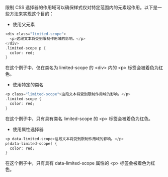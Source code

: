 限制 CSS 选择器的作用域可以确保样式仅对特定范围内的元素起作用。以下是一些方法来实现这个目的：  
* 使用父元素
```c
<div class="limited-scope">
  <p>这段文本将受到限制作用域的影响。</p>
</div>
.limited-scope p {
  color: red;
}
```
在这个例子中，仅在类名为 limited-scope 的 &lt;div> 内的 &lt;p> 标签会被着色为红色。  
* 使用特定的类名
```c
<p class="limited-scope">这段文本将受到限制作用域的影响。</p>
.limited-scope {
  color: red;
}
```
在这个例子中，只有具有类名 limited-scope 的 &lt;p> 标签会被着色为红色。  
* 使用属性选择器
```c
<p data-limited-scope>这段文本将受到限制作用域的影响。</p>
p[data-limited-scope] {
  color: red;
}
```
在这个例子中，只有具有 data-limited-scope 属性的 &lt;p> 标签会被着色为红色。
